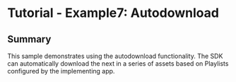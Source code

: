 Tutorial - Example7: Autodownload
=======================================
## Summary
This sample demonstrates using the autodownload functionality.
The SDK can automatically download the next in a series of assets based on Playlists configured by the implementing app.
</br>
</br>